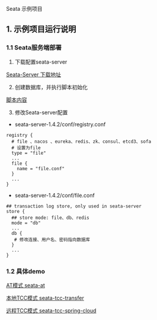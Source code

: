 Seata 示例项目

## 1. 示例项目运行说明

### 1.1 Seata服务端部署

1. 下载配置seata-server

[Seata-Server 下载地址](https://github-releases.githubusercontent.com/163387337/b3eee500-a5df-11eb-9378-8a64b25fd9ad?X-Amz-Algorithm=AWS4-HMAC-SHA256&X-Amz-Credential=AKIAIWNJYAX4CSVEH53A%2F20210802%2Fus-east-1%2Fs3%2Faws4_request&X-Amz-Date=20210802T071455Z&X-Amz-Expires=300&X-Amz-Signature=f2870f4aaa5729e2afc45f14d687194e2e762e797a14ed91b6bf84b189a55e88&X-Amz-SignedHeaders=host&actor_id=9294615&key_id=0&repo_id=163387337&response-content-disposition=attachment%3B%20filename%3Dseata-server-1.4.2.zip&response-content-type=application%2Foctet-stream)

2. 创建数据库，并执行脚本初始化

[脚本内容](https://github.com/seata/seata/blob/develop/script/server/db/mysql.sql)

3. 修改Seata-server配置

- seata-server-1.4.2/conf/registry.conf

```text
registry {
  # file 、nacos 、eureka、redis、zk、consul、etcd3、sofa
  # 设置为file
  type = "file"
  ...
  file {
    name = "file.conf"
  }
  ...
}
```

- seata-server-1.4.2/conf/file.conf

```text
## transaction log store, only used in seata-server
store {
  ## store mode: file、db、redis
  mode = "db"
  ...
  db {
   # 修改连接、用户名、密码指向数据库
  }
  ...
}
```

### 1.2 具体demo

[AT模式 seata-at](./seata-at)

[本地TCC模式 seata-tcc-transfer](./seata-tcc-transfer)

[远程TCC模式 seata-tcc-spring-cloud](./seata-tcc-spring-cloud)